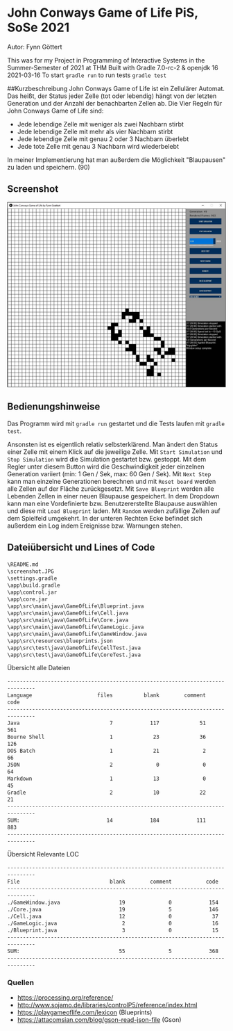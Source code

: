 # John Conways Game of Life PiS, SoSe 2021
Autor: Fynn Göttert

This was for my Project in Programming of Interactive Systems in the Summer-Semester of 2021 at THM
Built with Gradle 7.0-rc-2 & openjdk 16 2021-03-16
To start `gradle run` to run tests `gradle test`

##Kurzbeschreibung
John Conways Game of Life ist ein Zellulärer Automat. Das heißt, der Status jeder Zelle (tot oder lebendig)
hängt von der letzten Generation und der Anzahl der benachbarten Zellen ab. Die Vier Regeln für John Conways Game of Life sind:
- Jede lebendige Zelle mit weniger als zwei Nachbarn stirbt
- Jede lebendige Zelle mit mehr als vier Nachbarn stirbt
- Jede lebendige Zelle mit genau 2 oder 3 Nachbarn überlebt
- Jede tote Zelle mit genau 3 Nachbarn wird wiederbelebt

In meiner Implementierung hat man außerdem die Möglichkeit "Blaupausen" zu laden und speichern.
(90)


## Screenshot

![Screenshot](screenshot.JPG)

## Bedienungshinweise
Das Programm wird mit `gradle run` gestartet und die Tests laufen mit `gradle test`.

Ansonsten ist es eigentlich relativ selbsterklärend. Man ändert den Status einer Zelle mit einem Klick auf die jeweilige Zelle.
Mit `Start Simulation` und `Stop Simulation` wird die Simulation gestartet bzw. gestoppt. Mit dem Regler unter diesem Button wird die Geschwindigkeit jeder einzelnen Generation variiert (min: 1 Gen / Sek, max: 60 Gen / Sek). Mit `Next Step` kann man einzelne Generationen berechnen und mit `Reset board` werden alle Zellen auf der Fläche zurückgesetzt.
Mit `Save Blueprint` werden alle Lebenden Zellen in einer neuen Blaupause gespeichert.
In dem Dropdown kann man eine Vordefinierte bzw. Benutzererstellte Blaupause auswählen und diese mit `Load Blueprint` laden.
Mit `Random` werden zufällige Zellen auf dem Spielfeld umgekehrt.
In der unteren Rechten Ecke befindet sich außerdem ein Log indem Ereignisse bzw. Warnungen stehen.

## Dateiübersicht und Lines of Code

~~~
\README.md
\screenshot.JPG
\settings.gradle
\app\build.gradle
\app\control.jar
\app\core.jar
\app\src\main\java\GameOfLife\Blueprint.java
\app\src\main\java\GameOfLife\Cell.java
\app\src\main\java\GameOfLife\Core.java
\app\src\main\java\GameOfLife\GameLogic.java
\app\src\main\java\GameOfLife\GameWindow.java
\app\src\resources\blueprints.json
\app\src\test\java\GameOfLife\CellTest.java
\app\src\test\java\GameOfLife\CoreTest.java
~~~
Übersicht alle Dateien
~~~
-------------------------------------------------------------------------------
Language                     files          blank        comment           code
-------------------------------------------------------------------------------
Java                             7            117             51            561
Bourne Shell                     1             23             36            126
DOS Batch                        1             21              2             66
JSON                             2              0              0             64
Markdown                         1             13              0             45
Gradle                           2             10             22             21
-------------------------------------------------------------------------------
SUM:                            14            184            111            883
-------------------------------------------------------------------------------
~~~
Übersicht Relevante LOC
~~~
-------------------------------------------------------------------------------
File                             blank        comment           code
-------------------------------------------------------------------------------
./GameWindow.java                   19              0            154
./Core.java                         19              5            146
./Cell.java                         12              0             37
./GameLogic.java                     2              0             16
./Blueprint.java                     3              0             15
-------------------------------------------------------------------------------
SUM:                                55              5            368
-------------------------------------------------------------------------------
~~~

### Quellen

- https://processing.org/reference/
- http://www.sojamo.de/libraries/controlP5/reference/index.html
- https://playgameoflife.com/lexicon (Blueprints)
- https://attacomsian.com/blog/gson-read-json-file (Gson)